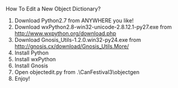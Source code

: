 

How To Edit a New Object Dictionary?  
1. Download Python2.7 from ANYWHERE you like!  
2. Download wxPython2.8-win32-unicode-2.8.12.1-py27.exe from http://www.wxpython.org/download.php  
3. Download Gnosis_Utils-1.2.0.win32-py24.exe from http://gnosis.cx/download/Gnosis_Utils.More/  
4. Install Python  
5. Install wxPython  
6. Install Gnosis  
7. Open objectedit.py from .\CanFestival3\objectgen  
8. Enjoy!  


